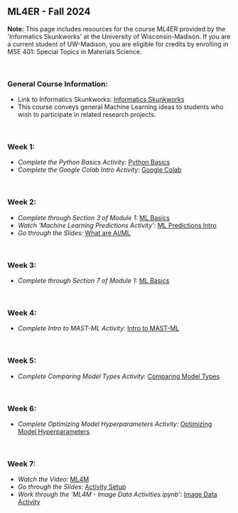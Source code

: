 ## ML4ER - Fall 2024
**Note:** This page includes resources for the course ML4ER provided by the 'Informatics Skunkworks' at the University of Wisconsin-Madison. If you are a current student of UW-Madison, you are eligible for credits by enrolling in MSE 401: Special Topics in Materials Science.

<br>

### General Course Information:
- Link to Informatics Skunkworks: [Informatics Skunkworks](https://skunkworks.engr.wisc.edu/)
- This course conveys general Machine Learning ideas to students who wish to participate in related research projects.

<br>

### Week 1: 
- *Complete the Python Basics Activity:* [Python Basics](https://drive.google.com/file/d/16eiYpFoniDvvsPMvgPxwx16Kp_ulpYDK/view)
- *Complete the Google Colab Intro Activity:* [Google Colab](https://colab.research.google.com/notebooks/basic_features_overview.ipynb)

<br>

### Week 2:
- *Complete through Section 3 of Module 1:* [ML Basics](https://bafflerbach.github.io/test_software_carpentry/01-MLbasics/index.html)
- *Watch 'Machine Learning Predictions Activity':* [ML Predictions Intro](https://www.youtube.com/watch?v=JS5bh90L_Fs)
- *Go through the Slides:* [What are AI/ML](https://docs.google.com/presentation/d/1_N0SoeEkw6WdGhZ4hojGI-tykknIO0hn/edit?usp=sharing&ouid=110973014880550868255&rtpof=true&sd=true)

<br>

### Week 3:
- *Complete through Section 7 of Module 1:* [ML Basics](https://bafflerbach.github.io/test_software_carpentry/01-MLbasics/index.html)

<br>

### Week 4:
- *Complete Intro to MAST-ML Activity:* [Intro to MAST-ML](https://bafflerbach.github.io/test_software_carpentry/02-MASTMLbasics/index.html)

<br>

### Week 5:
- *Complete Comparing Model Types Activity:* [Comparing Model Types](https://bafflerbach.github.io/test_software_carpentry/03-MASTMLworkflows/index.html)

<br>

### Week 6:
- *Complete Optimizing Model Hyperparameters Activity:* [Optimizing Model Hyperparameters](https://bafflerbach.github.io/test_software_carpentry/04-Hyperopt/index.html)

<br>

### Week 7:
- *Watch the Video:* [ML4M](https://www.youtube.com/watch?v=CjKGibEc-F0)
- *Go through the Slides:* [Activity Setup](https://docs.google.com/document/d/1cQAASiwEHIv41tbnsuQrHGs9JxXb0W0XM2aX85VwoOI/edit?tab=t.0#heading=h.pdxhlohdnvhu)
- *Work through the 'ML4M - Image Data Activities.ipynb':* [Image Data Activity](https://drive.google.com/drive/folders/1tm2h-Rn19h2HYXt16ToEKLjZSoSeGUE3?usp=sharing)

  

